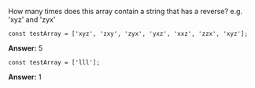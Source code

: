 How many times does this array contain a string that has a reverse? e.g. 'xyz' and 'zyx'

`const testArray = ['xyz', 'zxy', 'zyx', 'yxz', 'xxz', 'zzx', 'xyz'];`

**Answer:** 5

`const testArray = ['lll'];`

**Answer:** 1
